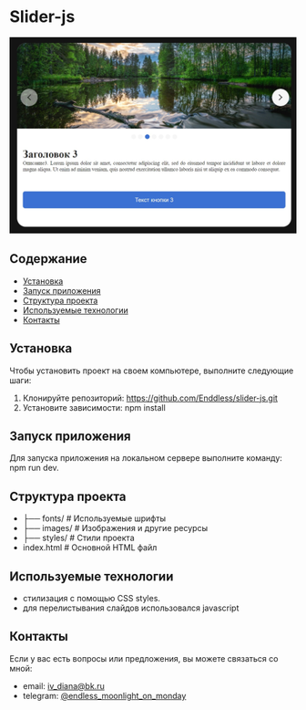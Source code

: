 # Slider-js
![Slider photo](/c3_1.jpg)

## Содержание
- [Установка](#установка)
- [Запуск приложения](#запуск-приложения)
- [Структура проекта](#структура-проекта)
- [Используемые технологии](#используемые-технологии)
- [Контакты](#контакты)

## Установка

Чтобы установить проект на своем компьютере, выполните следующие шаги:
1. Клонируйте репозиторий: https://github.com/Enddless/slider-js.git
2. Установите зависимости: npm install

## Запуск приложения
Для запуска приложения на локальном сервере выполните команду: npm run dev. 

## Структура проекта
- ├── fonts/ # Используемые шрифты 
- ├── images/ # Изображения и другие ресурсы 
- ├── styles/ # Стили проекта
- index.html # Основной HTML файл

## Используемые технологии
- стилизация с помощью CSS styles.
- для перелистывания слайдов использовался javascript

## Контакты
Если у вас есть вопросы или предложения, вы можете связаться со мной:

- email: [iv_diana@bk.ru](mailto:iv_diana@bk.ru)
- telegram: [@endless_moonlight_on_monday](https://t.me/endless_moonlight_on_monday)
